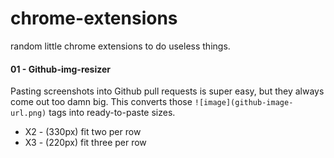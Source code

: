 # chrome-extensions
random little chrome extensions to do useless things.

#### 01 - Github-img-resizer
Pasting screenshots into Github pull requests is super easy, but they always come out too damn big. This converts those `![image](github-image-url.png)` tags into ready-to-paste sizes.
  * X2 - (330px) fit two per row 
  * X3 - (220px) fit three per row 

